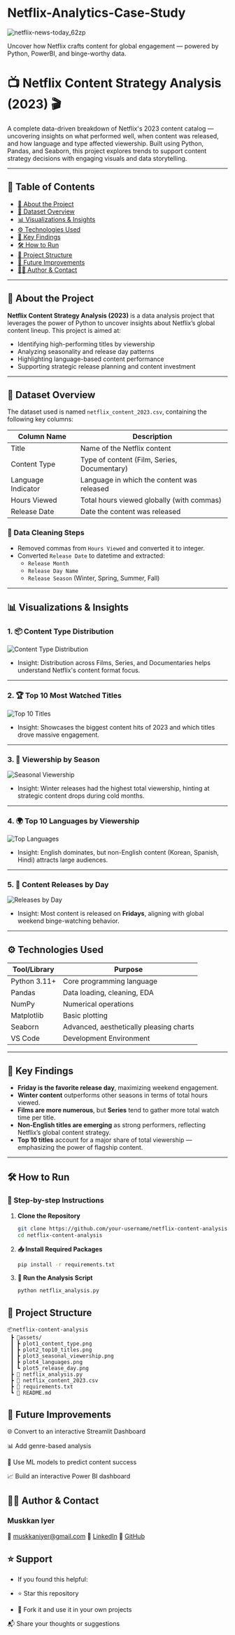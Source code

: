 # Netflix-Analytics-Case-Study
![netflix-news-today_62zp](https://github.com/user-attachments/assets/3fdcdd53-a25b-4cd9-9322-3d3c668ae126)

Uncover how Netflix crafts content for global engagement — powered by Python, PowerBI, and binge-worthy data.

# 📺 Netflix Content Strategy Analysis (2023) 🎬

A complete data-driven breakdown of Netflix's 2023 content catalog — uncovering insights on what performed well, when content was released, and how language and type affected viewership. Built using Python, Pandas, and Seaborn, this project explores trends to support content strategy decisions with engaging visuals and data storytelling.

---

## 📌 Table of Contents

- [📖 About the Project](#-about-the-project)
- [📂 Dataset Overview](#-dataset-overview)
- [📊 Visualizations & Insights](#-visualizations--insights)
- [⚙️ Technologies Used](#️-technologies-used)
- [🧠 Key Findings](#-key-findings)
- [🛠️ How to Run](#️-how-to-run)
- [📁 Project Structure](#-project-structure)
- [🚀 Future Improvements](#-future-improvements)
- [🙋‍♂️ Author & Contact](#-author--contact)

---

## 📖 About the Project

**Netflix Content Strategy Analysis (2023)** is a data analysis project that leverages the power of Python to uncover insights about Netflix’s global content lineup. This project is aimed at:

- Identifying high-performing titles by viewership
- Analyzing seasonality and release day patterns
- Highlighting language-based content performance
- Supporting strategic release planning and content investment

---

## 📂 Dataset Overview

The dataset used is named `netflix_content_2023.csv`, containing the following key columns:

| Column Name        | Description                                      |
|--------------------|--------------------------------------------------|
| Title              | Name of the Netflix content                      |
| Content Type       | Type of content (Film, Series, Documentary)      |
| Language Indicator | Language in which the content was released       |
| Hours Viewed       | Total hours viewed globally (with commas)        |
| Release Date       | Date the content was released                    |

### 🔧 Data Cleaning Steps
- Removed commas from `Hours Viewed` and converted it to integer.
- Converted `Release Date` to datetime and extracted:
  - `Release Month`
  - `Release Day Name`
  - `Release Season` (Winter, Spring, Summer, Fall)

---

## 📊 Visualizations & Insights

### 1. 📦 Content Type Distribution
![Content Type Distribution](assets/plot1_content_type.png.png)
- Insight: Distribution across Films, Series, and Documentaries helps understand Netflix's content format focus.

---

### 2. 🏆 Top 10 Most Watched Titles
![Top 10 Titles](assets/plot2_top10_titles.png.png)
- Insight: Showcases the biggest content hits of 2023 and which titles drove massive engagement.

---

### 3. 🌱 Viewership by Season
![Seasonal Viewership](assets/plot3_seasonal_viewership.png.png)
- Insight: Winter releases had the highest total viewership, hinting at strategic content drops during cold months.

---

### 4. 🌍 Top 10 Languages by Viewership
![Top Languages](assets/plot4_languages.png.png)
- Insight: English dominates, but non-English content (Korean, Spanish, Hindi) attracts large audiences.

---

### 5. 📅 Content Releases by Day
![Releases by Day](assets/plot5_release_day.png.png)
- Insight: Most content is released on **Fridays**, aligning with global weekend binge-watching behavior.

---

## ⚙️ Technologies Used

| Tool/Library     | Purpose                          |
|------------------|----------------------------------|
| Python 3.11+      | Core programming language        |
| Pandas           | Data loading, cleaning, EDA       |
| NumPy            | Numerical operations              |
| Matplotlib       | Basic plotting                    |
| Seaborn          | Advanced, aesthetically pleasing charts |
| VS Code          | Development Environment     |

---

## 🧠 Key Findings

- **Friday is the favorite release day**, maximizing weekend engagement.
- **Winter content** outperforms other seasons in terms of total hours viewed.
- **Films are more numerous**, but **Series** tend to gather more total watch time per title.
- **Non-English titles are emerging** as strong performers, reflecting Netflix’s global content strategy.
- **Top 10 titles** account for a major share of total viewership — emphasizing the power of flagship content.

---

## 🛠️ How to Run

### 🔄 Step-by-step Instructions

1. **Clone the Repository**
   ```bash
   git clone https://github.com/your-username/netflix-content-analysis.git
   cd netflix-content-analysis

2. **📥 Install Required Packages**
   ```bash
   pip install -r requirements.txt

3. **🚀 Run the Analysis Script**
    ```bash
   python netflix_analysis.py


## 📁 Project Structure

```
📦netflix-content-analysis
 ┣ 📁assets/
 ┃ ┣ plot1_content_type.png
 ┃ ┣ plot2_top10_titles.png
 ┃ ┣ plot3_seasonal_viewership.png
 ┃ ┣ plot4_languages.png
 ┃ ┗ plot5_release_day.png
 ┣ 📄 netflix_analysis.py
 ┣ 📄 netflix_content_2023.csv
 ┣ 📄 requirements.txt
 ┗ 📄 README.md

```

## 🚀 Future Improvements
🌐 Convert to an interactive Streamlit Dashboard

📊 Add genre-based analysis

🤖 Use ML models to predict content success

📈 Build an interactive Power BI dashboard


## 🙋‍♂️ Author & Contact
### Muskkan Iyer
📧 muskkaniyer@gmail.com
🔗 [LinkedIn](https://www.linkedin.com/in/muskkaniyer/)
🔗 [GitHub](https://github.com/Muskkaniyer)



## ⭐ Support
- If you found this helpful:

- ⭐ Star this repository

- 🍴 Fork it and use it in your own projects

📬 Share your thoughts or suggestions



